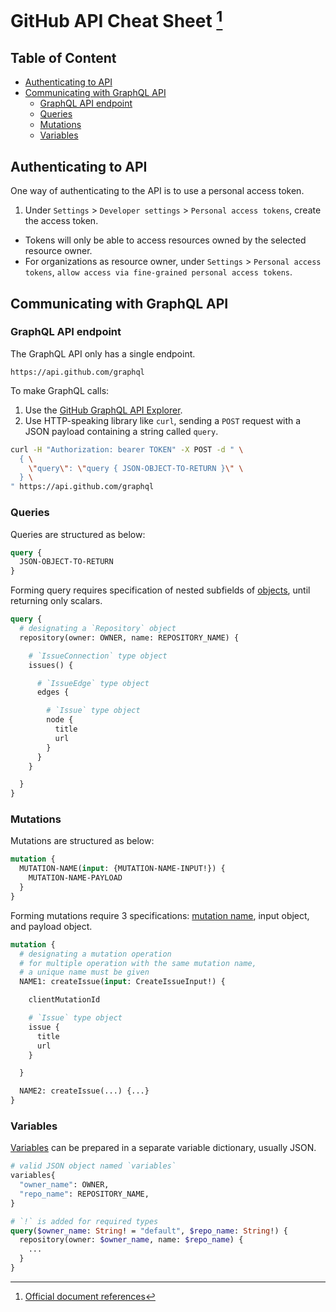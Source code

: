 # GitHub API Cheat Sheet [^document] <!-- omit in toc -->
[^document]: [Official document references](https://docs.github.com/en/graphql)

## Table of Content <!-- omit in toc -->
- [Authenticating to API](#authenticating-to-api)
- [Communicating with GraphQL API](#communicating-with-graphql-api)
  - [GraphQL API endpoint](#graphql-api-endpoint)
  - [Queries](#queries)
  - [Mutations](#mutations)
  - [Variables](#variables)


## Authenticating to API
One way of authenticating to the API is to use a personal access token.
1. Under `Settings` > `Developer settings` > `Personal access tokens`, create the access token.
  - Tokens will only be able to access resources owned by the selected resource owner.
  - For organizations as resource owner, under `Settings` > `Personal access tokens`, `allow access via fine-grained personal access tokens`.

## Communicating with GraphQL API
### GraphQL API endpoint
The GraphQL API only has a single endpoint.
```
https://api.github.com/graphql
```

To make GraphQL calls:
1. Use the [GitHub GraphQL API Explorer](https://docs.github.com/en/graphql/overview/explorer).
2. Use HTTP-speaking library like `curl`, sending a `POST` request with a JSON payload containing a string called `query`.
```sh
curl -H "Authorization: bearer TOKEN" -X POST -d " \
  { \
    \"query\": \"query { JSON-OBJECT-TO-RETURN }\" \
  } \
" https://api.github.com/graphql
```

### Queries
Queries are structured as below:
```graphql
query {
  JSON-OBJECT-TO-RETURN
}
```

Forming query requires specification of nested subfields of [objects](https://docs.github.com/en/graphql/reference/objects), until returning only scalars.

```graphql
query {
  # designating a `Repository` object
  repository(owner: OWNER, name: REPOSITORY_NAME) {

    # `IssueConnection` type object
    issues() {

      # `IssueEdge` type object
      edges {

        # `Issue` type object
        node {
          title
          url
        }
      }
    }

  }
}
```

### Mutations
Mutations are structured as below:
```graphql
mutation {
  MUTATION-NAME(input: {MUTATION-NAME-INPUT!}) {
    MUTATION-NAME-PAYLOAD
  }
}
```

Forming mutations require 3 specifications: [mutation name](https://docs.github.com/en/graphql/reference/mutations), input object, and payload object.

```graphql
mutation {
  # designating a mutation operation
  # for multiple operation with the same mutation name,
  # a unique name must be given
  NAME1: createIssue(input: CreateIssueInput!) {

    clientMutationId

    # `Issue` type object
    issue {
      title
      url
    }

  }

  NAME2: createIssue(...) {...}
}
```

### Variables
[Variables](https://graphql.org/learn/queries/) can be prepared in a separate variable dictionary, usually JSON.

```graphql
# valid JSON object named `variables`
variables{
  "owner_name": OWNER,
  "repo_name": REPOSITORY_NAME,
}

# `!` is added for required types
query($owner_name: String! = "default", $repo_name: String!) {
  repository(owner: $owner_name, name: $repo_name) {
    ...
  }
}
```
